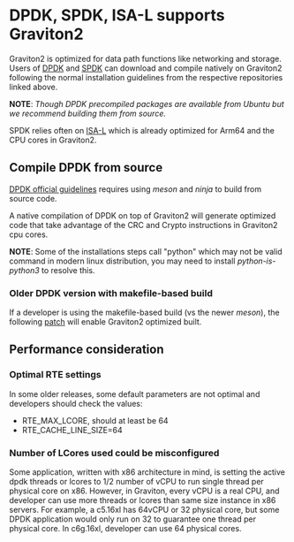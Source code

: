 # DPDK, SPDK, ISA-L supports Graviton2

Graviton2 is optimized for data path functions like networking and storage.  Users of [DPDK](https://github.com/dpdk/dpdk) and [SPDK](https://github.com/spdk/spdk) can download and compile natively on Graviton2 following the normal installation guidelines from the respective repositories linked above. 

**NOTE**: *Though DPDK precompiled packages are available from Ubuntu but we recommend building them from source.*

SPDK relies often on [ISA-L](https://github.com/intel/isa-l) which is already optimized for Arm64 and the CPU cores in Graviton2.



## Compile DPDK from source

[DPDK official guidelines](https://doc.dpdk.org/guides/linux_gsg/build_dpdk.html) requires using *meson* and *ninja* to build from source code.

A native compilation of DPDK on top of Graviton2 will generate optimized code that take advantage of the CRC and Crypto instructions in Graviton2 cpu cores.

**NOTE**: Some of the installations steps call "python" which may not be valid command in modern linux distribution,  you may need to install *python-is-python3* to resolve this.

### Older DPDK version with makefile-based build

If a developer is using the makefile-based build (vs the newer *meson*), the following [patch](https://www.mail-archive.com/dev@dpdk.org/msg179445.html) will enable Graviton2 optimized built.


## Performance consideration

### Optimal RTE settings

In some older releases, some default parameters are not optimal and developers should check the values:
* RTE_MAX_LCORE, should at least be 64
* RTE_CACHE_LINE_SIZE=64

### Number of LCores used could be misconfigured

Some application, written with x86 architecture in mind, is setting the active dpdk threads or lcores to 1/2 number of vCPU to run single thread per physical core on x86.  However, in Graviton, every vCPU is a real CPU, and developer can use more threads or lcores than same size instance in x86 servers.   For example, a c5.16xl has 64vCPU or 32 physical core,  but some DPDK application would only run on 32 to guarantee one thread per physical core.   In c6g.16xl, developer can use 64 physical cores.


